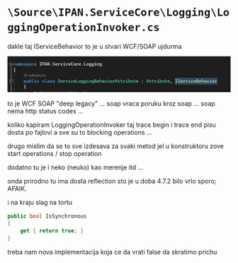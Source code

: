 
# `\Source\IPAN.ServiceCore\Logging\LoggingOperationInvoker.cs`

dakle taj IServiceBehavior to je u stvari WCF/SOAP ujdurma

![Alt text](image.png)


to je WCF SOAP "deep legacy" ... soap vraca poruku kroz soap ... soap nema http status codes ... 

koliko kapiram LoggingOperationInvoker taj trace begin i trace end pisu dosta po fajlovi a sve su to blocking operations ...

drugo mislim da se to sve izdesava za svaki metod jel u konstruktoru zove start operations / stop operation 

dodatno tu je i neko (neuko) kao merenje itd ...

onda prirodno tu ima dosta reflection sto je u doba 4.7.2 bilo vrlo sporo; AFAIK.

i na kraju slag na tortu
```C#
public bool IsSynchronous
{​
    get {​ return true; }​
}​
```
treba nam nova implementacija koja ce da vrati false  da skratimo prichu